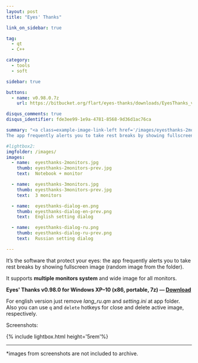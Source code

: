 ```yaml
---
layout: post
title: "Eyes' Thanks"

link_on_sidebar: true

tag:
  - qt
  - С++

category:
  - tools
  - soft

sidebar: true

buttons:
  - name: v0.98.0.7z
    url: https://bitbucket.org/flart/eyes-thanks/downloads/EyesThanks_v0.98.0.7z

disqus_comments: true
disqus_identifier: fde3ee99-1e9a-4781-8568-9d36d1ac76ca

summary: "<a class=example-image-link-left href='/images/eyesthanks-2monitors.jpg' data-lightbox='EyesThanks' title='fullscreen image at different-size monitors system'><img class='example-image' style= 'width: 10rem;' src='/images/eyesthanks-2monitors-prev.jpg' alt='fullscreen image at different-size monitors system'></a>
The app frequently alerts you to take rest breaks by showing fullscreen image (random image from the folder). It supports multiple monitors system and wide image for all monitors,"

#lightbox2:
imgfolder: /images/
images:
  - name:  eyesthanks-2monitors.jpg
    thumb: eyesthanks-2monitors-prev.jpg
    text:  Notebook + monitor

  - name:  eyesthanks-3monitors.jpg
    thumb: eyesthanks-3monitors-prev.jpg
    text:  3 monitors

  - name:  eyesthanks-dialog-en.png
    thumb: eyesthanks-dialog-en-prev.png
    text:  English setting dialog

  - name:  eyesthanks-dialog-ru.png
    thumb: eyesthanks-dialog-ru-prev.png
    text:  Russian setting dialog

---
```


It’s the software that protect your eyes: the app frequently alerts you to take rest breaks by showing fullscreen image (random image from the folder).

It supports **multiple monitors system** and wide image for all monitors.

**Eyes' Thanks v0.98.0 for Windows XP–10 (x86, portable, 7z) — [Download](https://bitbucket.org/flart/eyes-thanks/downloads/EyesThanks_v0.98.0.7z)**

For english version just remove *lang_ru.qm* and *setting.ini* at app folder.
Also you can use `q` and `delete` hotkeys for close and delete active image, respectively.

Screenshots:

{% include lightbox.html height='5rem'%}

------
*images from screenshots are not included to archive.
